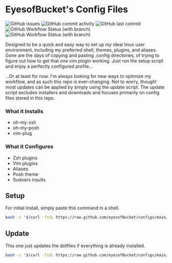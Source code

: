 # EyesofBucket's Config Files
![GitHub issues](https://img.shields.io/github/issues/EyesofBucket/configs) ![GitHub commit activity](https://img.shields.io/github/commit-activity/m/EyesofBucket/configs) ![GitHub last commit](https://img.shields.io/github/last-commit/EyesofBucket/configs) ![GitHub Workflow Status (with branch)](https://img.shields.io/github/actions/workflow/status/EyesofBucket/configs/main.yml?branch=main&label=main) ![GitHub Workflow Status (with branch)](https://img.shields.io/github/actions/workflow/status/EyesofBucket/configs/main.yml?branch=test&label=test)

Designed to be a quick and easy way to set up my ideal linux user environment, including my preferred shell, themes, plugins, and aliases.  Gone are the days of copying and pasting .config directories, of trying to figure out how to get that one vim plugin working.  Just run the setup script and enjoy a perfectly configured profile...

...Or at least for now.  I'm always looking for new ways to optimize my workflow, and as such this repo is ever-changing. Not to worry, though! most updates can be applied by simply using the update script.  The update script excludes installers and downloads and focuses primarily on config files stored in this repo.

### What it Installs
- oh-my-zsh
- oh-my-posh
- vim-plug

### What it Configures
- Zsh plugins
- Vim plugins
- Aliases
- Posh theme
- Sudoers insults

## Setup
For initial install, simply paste this command in a shell.
```bash
bash -c "$(curl -fsSL https://raw.github.com/eyesofBucket/configs/main/boot.sh)" "" -i
```
## Update
This one just updates the dotfiles if everything is already installed.
```bash
bash -c "$(curl -fsSL https://raw.github.com/eyesofBucket/configs/main/boot.sh)" ""
```

